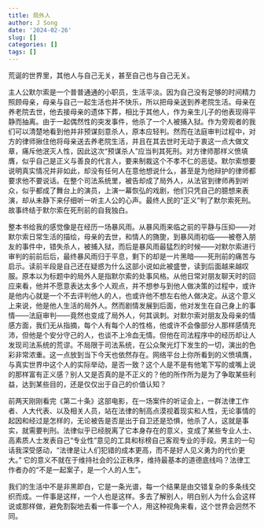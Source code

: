 ```yaml
---
title: 局外人
author: J Song
date: '2024-02-26'
slug: []
categories: []
tags: []
---
```

荒诞的世界里，其他人与自己无关，甚至自己也与自己无关。

主人公默尔索是一个普普通通的小职员，生活平淡。因为自己没有足够的时间精力照顾母亲，母亲与自己一起生活也并不快乐，所以把母亲送到养老院生活。母亲在养老院去世，他去接母亲的遗体下葬，相比于其他人，作为亲生儿子的他表现得平静而抽离。由于一起偶然性的突发事件，他杀了一个人被捕入狱。作为旁观者的我们可以清楚地看到他并非预谋刻意杀人，原本应轻判。然而在法庭审判过程中，对方的律师揪住他将母亲送去养老院生活，并且在其去世时无动于衷这一点大做文章，痛斥他泯灭人性，因此这次“预谋杀人”应当判其死刑。对方律师那样义愤填膺，似乎自己是正义与善良的代言人，要来制裁这个不孝不仁的恶徒。默尔索想要说明真实情况并非如此，却没有任何人在意他想说什么，甚至是为他辩护的律师都要求他不要说话。在整个司法系统里，被告却成了局外人，从法官到律师再到听众，似乎都成了舞台上的演员，上演一幕恢弘的戏剧，他们只凭自己的臆想来表演，却从未静下来仔细听一听主人公的心声。最终人民的“正义”判了默尔索死刑。故事终结于默尔索在死刑前的自我独白。

整本书给我的感觉像是在经历一场暴风雨。从暴风雨来临之前的平静与压抑——对默尔索日常生活的描绘，母亲的去世，和情人的旖旎，到暴风雨初临——被卷入朋友的事件中，错失杀人，被捕入狱，而后是暴风雨最猛烈的时候——对默尔索进行审判的前前后后，最终暴风雨归于平息，剩下的却是一片黑暗——死刑前的痛苦与启示。读前半段是自己还在疑惑为什么这部小说如此被盛誉，读到后面越来越叹服。原本以为标题中的局外人是指默尔索的处事风格。从他日常对朋友聊天时的回应来看，他并不愿意表达太多个人观点，并不想参与到他人做决策的过程中，或许是他内心就是一个不去评判他人的人，也或许他不想左右他人做决定。从这个意义上来说，他是他人生活的局外人。然而剧情发展到后面，他对发生在自己身上的事情——法庭审判——竟然也变成了局外人，何其讽刺。对默尔索对朋友及母亲的情感方面，我们无从指摘，每个人有每个人的性格，他或许不会像部分人那样感情充沛，但他是个安分守己的人，也谈不上冷血无情。但他在司法程序中的经历却让人发现司法系统的荒谬。不局限于司法系统，在公众聚光灯下发生的一切，演出的色彩非常浓重。这一点放到当下今天也依然存在。网络平台上你所看到的义愤填膺，与真实世界中这个人的实际举动，是否一致？这个人是不是有他笔下写的或嘴上说的那样富有正义感？别人又是否真的是不正义的？他的所作所为是为了争取某些利益，达到某些目的，还是仅仅出于自己的价值认知？

前两天刚刚看完《第二十条》这部电影，在一场案件的听证会上，一群法律工作者、人大代表、以及相关人员，站在法律的制高点漠视着现实和人性，无论事情的起因和经过是怎样的，无论被告是否是出于自卫还是恐惧，他杀了人，这就是事实，就需要判刑。法律似乎已经脱离了它本身存在的意义，变成了某些专业人士、高素质人士发表自己“专业性”意见的工具和标榜自己客观专业的手段。男主的一句话我深受感动，“法律是让人们犯错的成本更高，而不是好人见义勇为的代价更大。” 它的意义不就在于维持社会的公正秩序，维持最基本的道德底线吗？法律工作者办的“不是一起案子，是一个人的人生”。

我们的生活中不是非黑即白，它是一条光谱，每一个结果是由交错复杂的多条线交织而成。一件事是这样，一个人也是这样。多去了解别人，明白别人为什么会这样说或那样做，避免割裂地去看一件事一个人，用这种视角来看，这个世界会迥然不同。